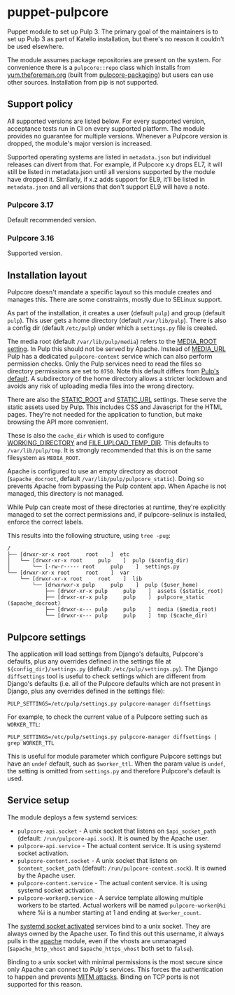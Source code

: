 # puppet-pulpcore

Puppet module to set up Pulp 3. The primary goal of the maintainers is to set up Pulp 3 as part of Katello installation, but there's no reason it couldn't be used elsewhere.

The module assumes package repositories are present on the system. For convenience there is a `pulpcore::repo` class which installs from [yum.theforeman.org](https://yum.theforeman.org/pulpcore) (built from [pulpcore-packaging](https://github.com/theforeman/pulpcore-packaging)) but users can use other sources. Installation from pip is not supported.

## Support policy

All supported versions are listed below. For every supported version, acceptance tests run in CI on every supported platform. The module provides no guarantee for multiple versions. Whenever a Pulpcore version is dropped, the module's major version is increased.

Supported operating systems are listed in `metadata.json` but individual releases can divert from that. For example, if Pulpcore x.y drops EL7, it will still be listed in metadata.json until all versions supported by the module have dropped it. Similarly, if x.z adds support for EL9, it'll be listed in `metadata.json` and all versions that don't support EL9 will have a note.

### Pulpcore 3.17

Default recommended version.

### Pulpcore 3.16

Supported version.

## Installation layout

Pulpcore doesn't mandate a specific layout so this module creates and manages this. There are some constraints, mostly due to SELinux support.

As part of the installation, it creates a user (default `pulp`) and group (default `pulp`). This user gets a home directory (default `/var/lib/pulp`). There is also a config dir (default `/etc/pulp`) under which a `settings.py` file is created.

The media root (default `/var/lib/pulp/media`) refers to the [MEDIA_ROOT setting](https://docs.djangoproject.com/en/2.2/ref/settings/#media-root). In Pulp this should not be served by Apache. Instead of [MEDIA_URL](https://docs.djangoproject.com/en/2.2/ref/settings/#media-url) Pulp has a dedicated `pulpcore-content` service which can also perform permission checks. Only the Pulp services need to read the files so directory permissions are set to `0750`. Note this default differs from [Pulp's default](https://docs.pulpproject.org/settings.html#media-root). A subdirectory of the home directory allows a stricter lockdown and avoids any risk of uploading media files into the wrong directory.

There are also the [STATIC_ROOT](https://docs.djangoproject.com/en/2.2/ref/settings/#std:setting-STATIC_ROOT) and [STATIC_URL](https://docs.djangoproject.com/en/2.2/ref/settings/#static-url) settings. These serve the static assets used by Pulp. This includes CSS and Javascript for the HTML pages. They're not needed for the application to function, but make browsing the API more convenient.

These is also the `cache_dir` which is used to configure [WORKING_DIRECTORY](https://docs.pulpproject.org/settings.html#working-directory) and [FILE_UPLOAD_TEMP_DIR](https://docs.djangoproject.com/en/2.2/ref/settings/#file-upload-temp-dir). This defaults to `/var/lib/pulp/tmp`. It is strongly recommended that this is on the same filesystem as `MEDIA_ROOT`.

Apache is configured to use an empty directory as docroot (`$apache_docroot`, default `/var/lib/pulp/pulpcore_static`). Doing so prevents Apache from bypassing the Pulp content app. When Apache is not managed, this directory is not managed.

While Pulp can create most of these directories at runtime, they're explicitly managed to set the correct permissions and, if pulpcore-selinux is installed, enforce the correct labels.

This results into the following structure, using `tree -pug`:
```
/
├── [drwxr-xr-x root     root    ]  etc
│   └── [drwxr-xr-x root     pulp    ]  pulp ($config_dir)
│       └── [-rw-r----- root     pulp    ]  settings.py
└── [drwxr-xr-x root     root    ]  var
    └── [drwxr-xr-x root     root    ]  lib
        └── [drwxrwxr-x pulp     pulp    ]  pulp ($user_home)
            ├── [drwxr-xr-x pulp     pulp    ]  assets ($static_root)
            ├── [drwxr-xr-x pulp     pulp    ]  pulpcore_static ($apache_docroot)
            ├── [drwxr-x--- pulp     pulp    ]  media ($media_root)
            └── [drwxr-x--- pulp     pulp    ]  tmp ($cache_dir)
```

## Pulpcore settings

The application will load settings from Django's defaults, Pulpcore's defaults, plus any overrides defined in the settings file at `${config_dir}/settings.py` (default: `/etc/pulp/settings.py`). The Django `diffsettings` tool is useful to check settings which are different from Django's defaults (i.e. all of the Pulpcore defaults which are not present in Django, plus any overrides defined in the settings file):

```shell
PULP_SETTINGS=/etc/pulp/settings.py pulpcore-manager diffsettings
```

For example, to check the current value of a Pulpcore setting such as `WORKER_TTL`:

```shell
PULP_SETTINGS=/etc/pulp/settings.py pulpcore-manager diffsettings | grep WORKER_TTL
```

This is useful for module parameter which configure Pulpcore settings but have an `undef` default, such as `$worker_ttl`.  When the param value is `undef`, the setting is omitted from `settings.py` and therefore Pulpcore's default is used.

## Service setup

The module deploys a few systemd services:
* `pulpcore-api.socket` - A unix socket that listens on `$api_socket_path` (default: `/run/pulpcore-api.sock`). It is owned by the Apache user.
* `pulpcore-api.service` - The actual content service. It is using systemd socket activation.
* `pulpcore-content.socket` - A unix socket that listens on `$content_socket_path` (default: `/run/pulpcore-content.sock`). It is owned by the Apache user.
* `pulpcore-content.service` - The actual content service. It is using systemd socket activation.
* `pulpcore-worker@.service` - A service template allowing multiple workers to be started. Actual workers will be named `pulpcore-worker@%i` where %i is a number starting at 1 and ending at `$worker_count`.

The [systemd socket activated](https://www.freedesktop.org/software/systemd/man/systemd.socket.html) services bind to a unix socket. They are always owned by the Apache user. To find this out this username, it always pulls in the [apache](https://github.com/puppetlabs/puppetlabs-apache) module, even if the vhosts are unmanaged (`$apache_http_vhost` and `$apache_https_vhost` both set to `false`).

Binding to a unix socket with minimal permissions is the most secure since only Apache can connect to Pulp's services. This forces the authentication to happen and prevents [MITM attacks](https://en.wikipedia.org/wiki/Man-in-the-middle_attack). Binding on TCP ports is not supported for this reason.
